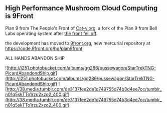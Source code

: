 ## High Performance Mushroom Cloud Computing is 9Front ##

Plan 9 from The People's Front of [Cat-v.org](http://cat-v.org),
a fork of the Plan 9 from Bell Labs operating system after
[the front fell off](http://www.youtube.com/watch?v=8-QNAwUdHUQ).

the development has moved to [9front.org](http://9front.org/), new
mercurial repository at https://code.9front.org/hg/plan9front

ALL HANDS ABANDON SHIP

![http://i251.photobucket.com/albums/gg286/pussewagon/StarTrekTNG-PicardAbandondShip.gif](http://i251.photobucket.com/albums/gg286/pussewagon/StarTrekTNG-PicardAbandondShip.gif) ![http://38.media.tumblr.com/de3137fee2de1d749755d74b3d4ee7cc/tumblr_n01q5skTTo1rzu2xzo2_400.gif](http://38.media.tumblr.com/de3137fee2de1d749755d74b3d4ee7cc/tumblr_n01q5skTTo1rzu2xzo2_400.gif)